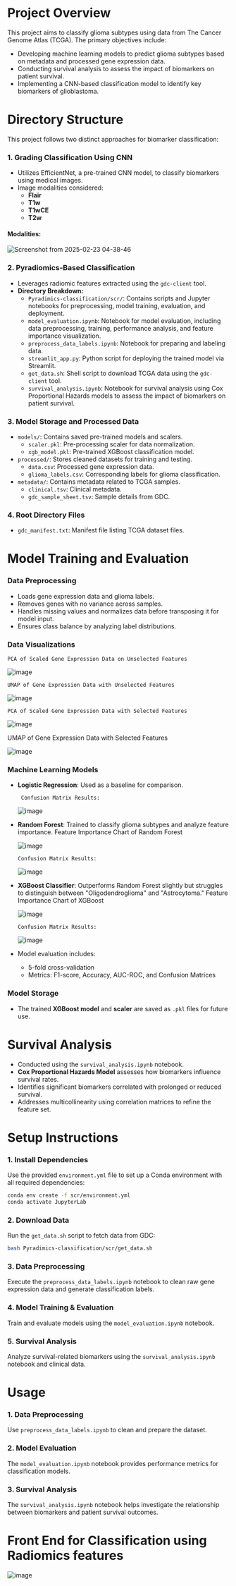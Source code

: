 # Project Overview

This project aims to classify glioma subtypes using data from The Cancer Genome Atlas (TCGA). The primary objectives include:
- Developing machine learning models to predict glioma subtypes based on metadata and processed gene expression data.
- Conducting survival analysis to assess the impact of biomarkers on patient survival.
- Implementing a CNN-based classification model to identify key biomarkers of glioblastoma. 

# Directory Structure

This project follows two distinct approaches for biomarker classification:

### 1. Grading Classification Using CNN
- Utilizes EfficientNet, a pre-trained CNN model, to classify biomarkers using medical images.
- Image modalities considered:
  - **Flair**
  - **T1w**
  - **T1wCE**
  - **T2w**

#### Modalities:

![Screenshot from 2025-02-23 04-38-46](https://github.com/user-attachments/assets/311c0315-49fe-44a5-86da-91103e104c63)

### 2. Pyradiomics-Based Classification
- Leverages radiomic features extracted using the `gdc-client` tool.
- **Directory Breakdown:**
  - `Pyradimics-classification/scr/`: Contains scripts and Jupyter notebooks for preprocessing, model training, evaluation, and deployment.
  - `model_evaluation.ipynb`: Notebook for model evaluation, including data preprocessing, training, performance analysis, and feature importance visualization.
  - `preprocess_data_labels.ipynb`: Notebook for preparing and labeling data.
  - `streamlit_app.py`: Python script for deploying the trained model via Streamlit.
  - `get_data.sh`: Shell script to download TCGA data using the `gdc-client` tool.
  - `survival_analysis.ipynb`: Notebook for survival analysis using Cox Proportional Hazards models to assess the impact of biomarkers on patient survival.
  
### 3. Model Storage and Processed Data
- `models/`: Contains saved pre-trained models and scalers.
  - `scaler.pkl`: Pre-processing scaler for data normalization.
  - `xgb_model.pkl`: Pre-trained XGBoost classification model.
- `processed/`: Stores cleaned datasets for training and testing.
  - `data.csv`: Processed gene expression data.
  - `glioma_labels.csv`: Corresponding labels for glioma classification.
- `metadata/`: Contains metadata related to TCGA samples.
  - `clinical.tsv`: Clinical metadata.
  - `gdc_sample_sheet.tsv`: Sample details from GDC.
  
### 4. Root Directory Files
- `gdc_manifest.txt`: Manifest file listing TCGA dataset files.

# Model Training and Evaluation

### Data Preprocessing
- Loads gene expression data and glioma labels.
- Removes genes with no variance across samples.
- Handles missing values and normalizes data before transposing it for model input.
- Ensures class balance by analyzing label distributions.

### Data Visualizations
`PCA of Scaled Gene Expression Data on Unselected Features`



![image](https://github.com/user-attachments/assets/f153cf21-146d-45fb-b3eb-c5cd919e57da)



`UMAP of Gene Expression Data with Unselected Features`



![image](https://github.com/user-attachments/assets/1b196890-3f18-43e2-9b1a-53e06f9e3e24)



`PCA of Scaled Gene Expression Data with Selected Features`



![image](https://github.com/user-attachments/assets/912a6c7d-3e7b-455f-85eb-337ba1c0177a)



UMAP of Gene Expression Data with Selected Features



![image](https://github.com/user-attachments/assets/253571ff-c0a6-4c01-a086-19369e93d6ac)


### Machine Learning Models
- **Logistic Regression**: Used as a baseline for comparison.

   ` Confusion Matrix Results:`


    ![image](https://github.com/user-attachments/assets/5c2df6d2-d3f2-448d-a17f-8f6b47f3a8c5)


- **Random Forest**: Trained to classify glioma subtypes and analyze feature importance.
    Feature Importance Chart of Random Forest



    ![image](https://github.com/user-attachments/assets/afd91275-47a4-40e5-bd74-e07607e29198)


   `Confusion Matrix Results:`



  ![image](https://github.com/user-attachments/assets/a837c282-3b60-496a-92f2-b03f38471672)

  
- **XGBoost Classifier**: Outperforms Random Forest slightly but struggles to distinguish between "Oligodendroglioma" and "Astrocytoma."
   Feature Importance Chart of XGBoost



   ![image](https://github.com/user-attachments/assets/779e8e17-44d6-4cee-a753-02203eb4d684)




  `Confusion Matrix Results:`



  ![image](https://github.com/user-attachments/assets/66ae91af-a55d-4510-8da5-72639db25e14)



- Model evaluation includes:
  - 5-fold cross-validation
  - Metrics: F1-score, Accuracy, AUC-ROC, and Confusion Matrices

### Model Storage
- The trained **XGBoost model** and **scaler** are saved as `.pkl` files for future use.

# Survival Analysis
- Conducted using the `survival_analysis.ipynb` notebook.
- **Cox Proportional Hazards Model** assesses how biomarkers influence survival rates.
- Identifies significant biomarkers correlated with prolonged or reduced survival.
- Addresses multicollinearity using correlation matrices to refine the feature set.

# Setup Instructions

### 1. Install Dependencies
Use the provided `environment.yml` file to set up a Conda environment with all required dependencies:
```bash
conda env create -f scr/environment.yml
conda activate JupyterLab
```

### 2. Download Data
Run the `get_data.sh` script to fetch data from GDC:
```bash
bash Pyradimics-classification/scr/get_data.sh
```

### 3. Data Preprocessing
Execute the `preprocess_data_labels.ipynb` notebook to clean raw gene expression data and generate classification labels.

### 4. Model Training & Evaluation
Train and evaluate models using the `model_evaluation.ipynb` notebook.

### 5. Survival Analysis
Analyze survival-related biomarkers using the `survival_analysis.ipynb` notebook and clinical data.

# Usage

### 1. Data Preprocessing
Use `preprocess_data_labels.ipynb` to clean and prepare the dataset.

### 2. Model Evaluation
The `model_evaluation.ipynb` notebook provides performance metrics for classification models.

### 3. Survival Analysis
The `survival_analysis.ipynb` notebook helps investigate the relationship between biomarkers and patient survival outcomes.


# Front End for Classification using Radiomics features

![image](https://github.com/user-attachments/assets/1bb62590-e7fd-42a6-adf2-109d988b0ffa)


